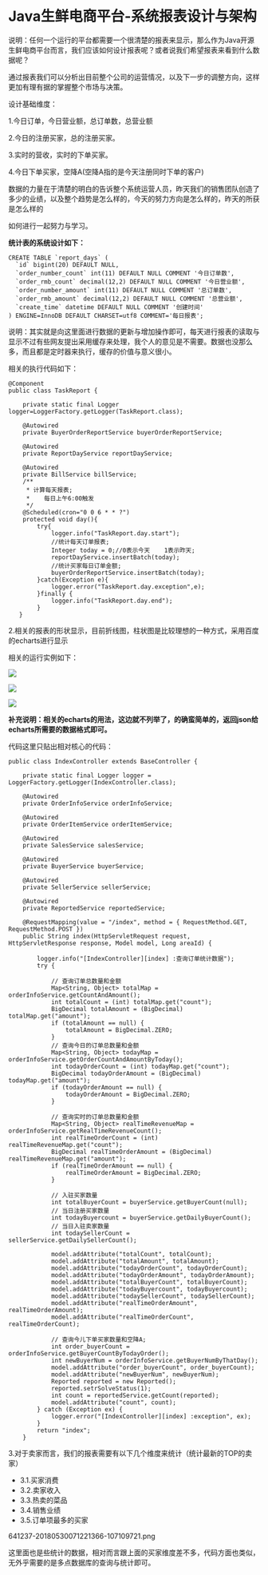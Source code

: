 # Java生鲜电商平台-系统报表设计与架构

说明：任何一个运行的平台都需要一个很清楚的报表来显示，那么作为Java开源生鲜电商平台而言，我们应该如何设计报表呢？或者说我们希望报表来看到什么数据呢？

通过报表我们可以分析出目前整个公司的运营情况，以及下一步的调整方向，这样更加有理有据的掌握整个市场与决策。

设计基础维度：

1.今日订单，今日营业额，总订单数，总营业额

2.今日的注册买家，总的注册买家。

3.实时的营收，实时的下单买家。

4.今日下单买家，空降A(空降A指的是今天注册同时下单的客户)

数据的力量在于清楚的明白的告诉整个系统运营人员，昨天我们的销售团队创造了多少的业绩，以及整个趋势是怎么样的，今天的努力方向是怎么样的，昨天的所获是怎么样的

如何进行一起努力与学习。

**统计表的系统设计如下：**

```
CREATE TABLE `report_days` (
  `id` bigint(20) DEFAULT NULL,
  `order_number_count` int(11) DEFAULT NULL COMMENT '今日订单数',
  `order_rmb_count` decimal(12,2) DEFAULT NULL COMMENT '今日营业额',
  `order_number_amount` int(11) DEFAULT NULL COMMENT '总订单数',
  `order_rmb_amount` decimal(12,2) DEFAULT NULL COMMENT '总营业额',
  `create_time` datetime DEFAULT NULL COMMENT '创建时间'
) ENGINE=InnoDB DEFAULT CHARSET=utf8 COMMENT='每日报表';
```

说明：其实就是向这里面进行数据的更新与增加操作即可，每天进行报表的读取与显示不过有些网友提出采用缓存来处理，我个人的意见是不需要。数据也没那么多，而且都是定时器来执行，缓存的价值与意义很小。

相关的执行代码如下：


```
@Component
public class TaskReport {

    private static final Logger logger=LoggerFactory.getLogger(TaskReport.class);
    
    @Autowired
    private BuyerOrderReportService buyerOrderReportService;
    
    @Autowired
    private ReportDayService reportDayService;
    
    @Autowired
    private BillService billService;
    /**
     * 计算每天报表;
     *    每日上午6:00触发
     */
    @Scheduled(cron="0 0 6 * * ?")
    protected void day(){
        try{
            logger.info("TaskReport.day.start");
            //统计每天订单报表;
            Integer today = 0;//0表示今天    1表示昨天;
            reportDayService.insertBatch(today);
            //统计买家每日订单金额;
            buyerOrderReportService.insertBatch(today);
        }catch(Exception e){
            logger.error("TaskReport.day.exception",e);
        }finally {
            logger.info("TaskReport.day.end");
        }
   }
```

2.相关的报表的形状显示，目前折线图，柱状图是比较理想的一种方式，采用百度的echarts进行显示

相关的运行实例如下：

![](/static/image/641237-20180530070707012-668006159.png)

![](/static/image/641237-20180530070735606-1363856519.png)

![](/static/image/641237-20180530070814534-101856237.png)

**补充说明：相关的echarts的用法，这边就不列举了，的确蛮简单的，返回json给echarts所需要的数据格式即可。**

代码这里只贴出相对核心的代码：


```
public class IndexController extends BaseController {

    private static final Logger logger = LoggerFactory.getLogger(IndexController.class);
    
    @Autowired
    private OrderInfoService orderInfoService;

    @Autowired
    private OrderItemService orderItemService;

    @Autowired
    private SalesService salesService;

    @Autowired
    private BuyerService buyerService;

    @Autowired
    private SellerService sellerService;

    @Autowired
    private ReportedService reportedService;

    @RequestMapping(value = "/index", method = { RequestMethod.GET, RequestMethod.POST })
    public String index(HttpServletRequest request, HttpServletResponse response, Model model, Long areaId) {

        logger.info("[IndexController][index] :查询订单统计数据");
        try {

            // 查询订单总数量和金额
            Map<String, Object> totalMap = orderInfoService.getCountAndAmount();
            int totalCount = (int) totalMap.get("count");
            BigDecimal totalAmount = (BigDecimal) totalMap.get("amount");
            if (totalAmount == null) {
                totalAmount = BigDecimal.ZERO;
            }
            // 查询今日的订单总数量和金额
            Map<String, Object> todayMap = orderInfoService.getOrderCountAndAmountByToday();
            int todayOrderCount = (int) todayMap.get("count");
            BigDecimal todayOrderAmount = (BigDecimal) todayMap.get("amount");
            if (todayOrderAmount == null) {
                todayOrderAmount = BigDecimal.ZERO;
            }

            // 查询实时的订单总数量和金额
            Map<String, Object> realTimeRevenueMap = orderInfoService.getRealTimeRevenueCount();
            int realTimeOrderCount = (int) realTimeRevenueMap.get("count");
            BigDecimal realTimeOrderAmount = (BigDecimal) realTimeRevenueMap.get("amount");
            if (realTimeOrderAmount == null) {
                realTimeOrderAmount = BigDecimal.ZERO;
            }

            // 入驻买家数量
            int totalBuyerCount = buyerService.getBuyerCount(null);
            // 当日注册买家数量
            int todayBuyercount = buyerService.getDailyBuyerCount();
            // 当日入驻卖家数量
            int todaySellerCount = sellerService.getDailySellerCount();

            model.addAttribute("totalCount", totalCount);
            model.addAttribute("totalAmount", totalAmount);
            model.addAttribute("todayOrderCount", todayOrderCount);
            model.addAttribute("todayOrderAmount", todayOrderAmount);
            model.addAttribute("totalBuyerCount", totalBuyerCount);
            model.addAttribute("todayBuyercount", todayBuyercount);
            model.addAttribute("todaySellerCount", todaySellerCount);
            model.addAttribute("realTimeOrderAmount", realTimeOrderAmount);
            model.addAttribute("realTimeOrderCount", realTimeOrderCount);

            // 查询今儿下单买家数量和空降A;
            int order_buyerCount = orderInfoService.getBuyerCountByTodayOrder();
            int newBuyerNum = orderInfoService.getBuyerNumByThatDay();
            model.addAttribute("order_buyerCount", order_buyerCount);
            model.addAttribute("newBuyerNum", newBuyerNum);
            Reported reported = new Reported();
            reported.setrSolveStatus(1);
            int count = reportedService.getCount(reported);
            model.addAttribute("count", count);
        } catch (Exception ex) {
            logger.error("[IndexController][index] :exception", ex);
        }
        return "index";
    }
```

3.对于卖家而言，我们的报表需要有以下几个维度来统计（统计最新的TOP的卖家）
* 3.1.买家消费
* 3.2.卖家收入
* 3.3.热卖的菜品
* 3.4.销售业绩
* 3.5.订单项最多的买家

641237-20180530071221366-107109721.png

 这里面也是些统计的数据，相对而言跟上面的买家维度差不多，代码方面也类似，无外乎需要的是多点数据库的查询与统计即可。